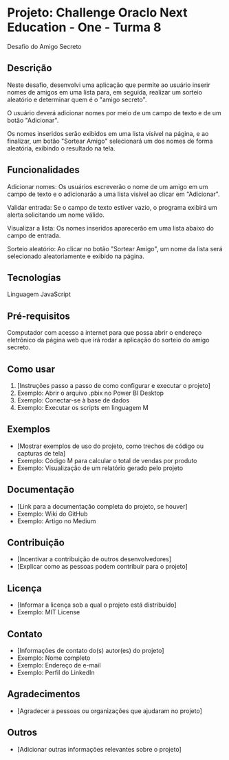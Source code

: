 # Projeto: Challenge Oraclo Next Education - One - Turma 8

  Desafio do Amigo Secreto

## Descrição

  Neste desafio, desenvolvi uma aplicação que permite ao usuário inserir nomes de amigos em uma lista para, em seguida, realizar um sorteio aleatório e determinar quem é o "amigo secreto".

  O usuário deverá adicionar nomes por meio de um campo de texto e de um botão "Adicionar".

  Os nomes inseridos serão exibidos em uma lista visível na página, e ao finalizar, um botão "Sortear Amigo" selecionará um dos nomes de forma aleatória, exibindo o resultado na tela.

## Funcionalidades

  Adicionar nomes: Os usuários escreverão o nome de um amigo em um campo de texto e o adicionarão a uma lista visível ao clicar em "Adicionar".

  Validar entrada: Se o campo de texto estiver vazio, o programa exibirá um alerta solicitando um nome válido.

  Visualizar a lista: Os nomes inseridos aparecerão em uma lista abaixo do campo de entrada.

  Sorteio aleatório: Ao clicar no botão "Sortear Amigo", um nome da lista será selecionado aleatoriamente e exibido na página.

## Tecnologias

  Linguagem JavaScript
  
## Pré-requisitos

  Computador com acesso a internet para que possa abrir o endereço eletrônico da página web que irá rodar a aplicação do sorteio do amigo secreto.
  
## Como usar

1. [Instruções passo a passo de como configurar e executar o projeto]
2. Exemplo: Abrir o arquivo .pbix no Power BI Desktop
3. Exemplo: Conectar-se à base de dados
4. Exemplo: Executar os scripts em linguagem M

## Exemplos

- [Mostrar exemplos de uso do projeto, como trechos de código ou capturas de tela]
- Exemplo: Código M para calcular o total de vendas por produto
- Exemplo: Visualização de um relatório gerado pelo projeto

## Documentação

- [Link para a documentação completa do projeto, se houver]
- Exemplo: Wiki do GitHub
- Exemplo: Artigo no Medium

## Contribuição

- [Incentivar a contribuição de outros desenvolvedores]
- [Explicar como as pessoas podem contribuir para o projeto]

## Licença

- [Informar a licença sob a qual o projeto está distribuído]
- Exemplo: MIT License

## Contato

- [Informações de contato do(s) autor(es) do projeto]
- Exemplo: Nome completo
- Exemplo: Endereço de e-mail
- Exemplo: Perfil do LinkedIn

## Agradecimentos

- [Agradecer a pessoas ou organizações que ajudaram no projeto]

## Outros

- [Adicionar outras informações relevantes sobre o projeto]
